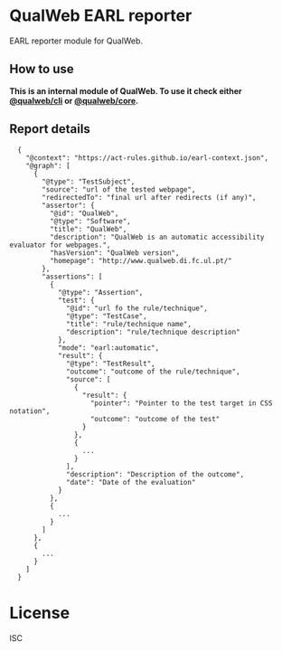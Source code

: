 # QualWeb EARL reporter

EARL reporter module for QualWeb.

## How to use

**This is an internal module of QualWeb. To use it check either [@qualweb/cli](https://github.com/qualweb/cli) or [@qualweb/core](https://github.com/qualweb/core).**

## Report details

```jsonc
  {
    "@context": "https://act-rules.github.io/earl-context.json",
    "@graph": [
      {
        "@type": "TestSubject",
        "source": "url of the tested webpage",
        "redirectedTo": "final url after redirects (if any)",
        "assertor": {
          "@id": "QualWeb",
          "@type": "Software",
          "title": "QualWeb",
          "description": "QualWeb is an automatic accessibility evaluator for webpages.",
          "hasVersion": "QualWeb version",
          "homepage": "http://www.qualweb.di.fc.ul.pt/"
        },
        "assertions": [
          {
            "@type": "Assertion",
            "test": {
              "@id": "url fo the rule/technique",
              "@type": "TestCase",
              "title": "rule/technique name",
              "description": "rule/technique description"
            },
            "mode": "earl:automatic",
            "result": {
              "@type": "TestResult",
              "outcome": "outcome of the rule/technique",
              "source": [
                {
                  "result": {
                    "pointer": "Pointer to the test target in CSS notation",
                    "outcome": "outcome of the test"
                  }
                },
                {
                  ...
                }
              ],
              "description": "Description of the outcome",
              "date": "Date of the evaluation"
            }
          },
          {
            ...
          }
        ]
      },
      {
        ...
      }
    ]
  }
```

# License

ISC